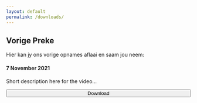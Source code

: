 ```yaml
---
layout: default
permalink: /downloads/
---
```


## Vorige Preke

Hier kan jy ons vorige opnames aflaai en saam jou neem:

<div class="card"> 
  <div class="container">
    <h4><b>7 November 2021</b></h4> 
    <p>Short description here for the video...</p> 
    <button class="btn" style="width:100%"><i class="fa fa-download"></i> Download</button>
  </div>
</div>
